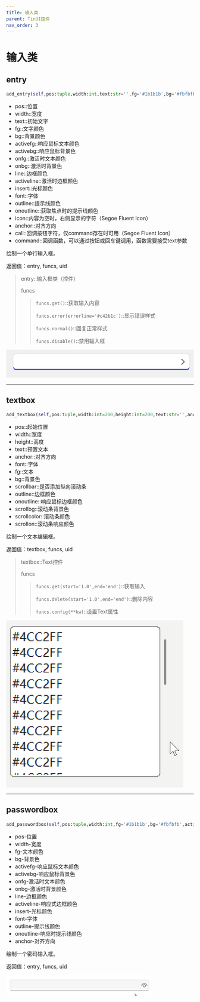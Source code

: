 ```yaml
---
title: 输入类
parent: TinUI控件
nav_order: 3
---
```

# 输入类

## entry

```python
add_entry(self,pos:tuple,width:int,text:str='',fg='#1b1b1b',bg='#fbfbfb',activefg='#1a1a1a',activebg='#f6f6f6',onfg='#000000',onbg='#ffffff',line='#e5e5e5',activeline='#e5e5e5',insert='#808080',font=('微软雅黑',12),outline='#868686',onoutline='#3041d8',icon='\uE974',anchor='nw',call='\uEBE7',command=None)
```

- pos::位置
- width::宽度
- text::初始文字
- fg::文字颜色
- bg::背景颜色
- activefg::响应鼠标文本颜色
- activebg::响应鼠标背景色
- onfg::激活时文本颜色
- onbg::激活时背景色
- line::边框颜色
- activeline::激活时边框颜色
- insert::光标颜色
- font::字体
- outline::提示线颜色
- onoutline::获取焦点时的提示线颜色
- icon::内容为空时，右侧显示的字符（Segoe Fluent Icon）
- anchor::对齐方向
- call::回调按钮字符，仅command存在时可用（Segoe Fluent Icon）
- command::回调函数，可以通过按钮或回车键调用，函数需要接受text参数

绘制一个单行输入框。

返回值：entry, funcs, uid

> entry::输入框类（控件）
>
> funcs
>
> > `funcs.get()`::获取输入内容
> >
> > `funcs.error(errorline='#c42b1c')`::显示错误样式
> >
> > `funcs.normal()`::回复正常样式
> >
> > `funcs.disable()`::禁用输入框

![](https://github.com/Smart-Space/TinUI/raw/main/image/TinUI输入框.gif)

---

## textbox

```python
add_textbox(self,pos:tuple,width:int=200,height:int=200,text:str='',anchor='nw',font='微软雅黑 12',fg='black',bg='white',scrollbar=False,outline='#63676b',onoutline='#3041d8',scrollbg='#f0f0f0',scrollcolor='#999999',scrollon='#89898b')
```

- pos::起始位置
- width::宽度
- height::高度
- text::预置文本
- anchor::对齐方向
- font::字体
- fg::文本
- bg::背景色
- scrollbar::是否添加纵向滚动条
- outline::边框颜色
- onoutline::响应鼠标边框颜色
- scrollbg::滚动条背景色
- scrollcolor::滚动条颜色
- scrollon::滚动条响应颜色

绘制一个文本编辑框。

返回值：textbox, funcs, uid

> textbox::Text控件
>
> funcs
>
> > `funcs.get(start='1.0',end='end')`::获取输入
> >
> > `funcs.delete(start='1.0',end='end')`::删除内容
> >
> > `funcs.config(**kw)`::设置Text属性

![](https://github.com/Smart-Space/TinUI/raw/main/image/TinUI文本框.gif)

---

## passwordbox

```python
add_passwordbox(self,pos:tuple,width:int,fg='#1b1b1b',bg='#fbfbfb',activefg='#1a1a1a',activebg='#f6f6f6',onfg='#000000',onbg='#ffffff',line='#e5e5e5',activeline='#e5e5e5',insert='#808080',font=('微软雅黑',12),outline='#868686',onoutline='#3041d8',anchor='nw',command=None)
```

- pos-位置
- width-宽度
- fg-文本颜色
- bg-背景色
- activefg-响应鼠标文本颜色
- activebg-响应鼠标背景色
- onfg-激活时文本颜色
- onbg-激活时背景颜色
- line-边框颜色
- activeline-响应式边框颜色
- insert-光标颜色
- font-字体
- outline-提示线颜色
- onoutline-响应时提示线颜色
- anchor-对齐方向

绘制一个密码输入框。

返回值：entry, funcs, uid

![](https://github.com/Smart-Space/TinUI/raw/main/image/TinUI密码输入框.gif)